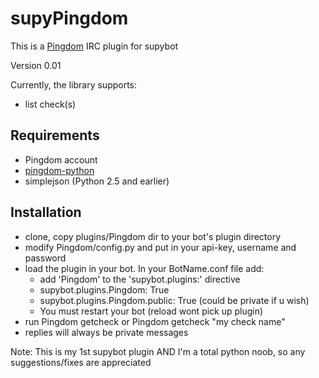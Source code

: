 supyPingdom
=====================
This is a [Pingdom](http://pingdom.com) IRC plugin for supybot

Version 0.01

Currently, the library supports:

* list check(s)

Requirements
--------------------
- Pingdom account
- [pingdom-python](https://github.com/EA2D/pingdom-python)
- simplejson (Python 2.5 and earlier)


Installation
--------------------
* clone, copy plugins/Pingdom dir to your bot's plugin directory
* modify Pingdom/config.py and put in your api-key, username and password
* load the plugin in your bot.  In your BotName.conf file add:
  * add 'Pingdom' to the 'supybot.plugins:' directive
  * supybot.plugins.Pingdom: True
  * supybot.plugins.Pingdom.public: True (could be private if u wish)
  * You must restart your bot (reload wont pick up plugin)
* run Pingdom getcheck or Pingdom getcheck "my check name" 
* replies will always be private messages


Note: This is my 1st supybot plugin AND I'm a total python noob, so any suggestions/fixes are appreciated